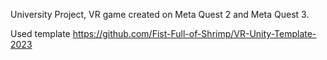 University Project, VR game created on Meta Quest 2 and Meta Quest 3.

Used template 
https://github.com/Fist-Full-of-Shrimp/VR-Unity-Template-2023
